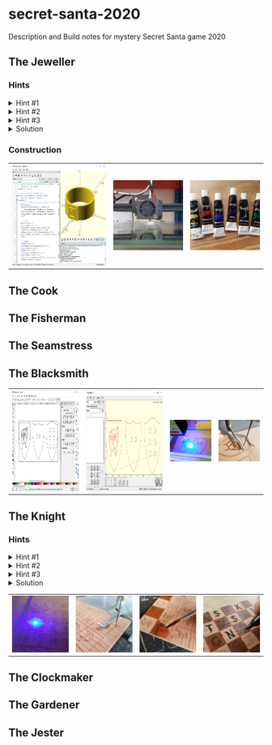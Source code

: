 # secret-santa-2020
Description and Build notes for mystery Secret Santa game 2020

## The Jeweller

### Hints
<details>
  <summary>Hint #1</summary>
  Reading the poem, can you work out which ring is made from which material?
</details>
<details>
  <summary>Hint #2</summary>
  Line up the rings next to each other in the correct order. If your fingers are too small, maybe stack them on a pencil.
</details>
<details>
  <summary>Hint #3</summary>
  You may need to flip some of the rings around to make the symbol appear correct.
</details>
<details>
  <summary>Solution</summary>
  <img src="photos/jeweller_solution.jpg" height="200">
</details>

### Construction

| | | |
| --- | --- | --- |
| <img src="photos/jeweller_openscad.jpg" height="200"> | <img src="photos/jeweller_1.jpg" width="200"> | <img src="photos/jeweller_2.jpg" width="200"> |

## The Cook

## The Fisherman

## The Seamstress

## The Blacksmith

| | | | |
| --- | --- | --- | --- |
| <img src="photos/armourer_inkscape.jpg" height="200"> | <img src="photos/armourer_lasergrbl.jpg" height="200"> | <img src="photos/armourer_1.jpg" width="200"> | <img src="photos/armourer_2.jpg" width="200"> |

## The Knight

### Hints
<details>
  <summary>Hint #1</summary>
  This is a "Knight's Tour" puzzle.
</details>
<details>
  <summary>Hint #2</summary>
  Starting at the bottom left square, move the piece around the board as a knight's piece would move in chess, and take note of the letters visited along the route.
</details>
<details>
  <summary>Hint #3</summary>
  You must visit every square on the board exactly once, and end at the bottom right hand square.
</details>
<details>
  <summary>Solution</summary>
  <img src="photos/knight_solution.jpg" height="200">
</details>

| | | | |
| --- | --- | --- | --- |
| <img src="photos/knight_1.jpg" width="200"> | <img src="photos/knight_2.jpg" width="200"> | <img src="photos/knight_3.jpg" width="200"> | <img src="photos/knight_4.jpg" width="200"> |

## The Clockmaker

## The Gardener

## The Jester
